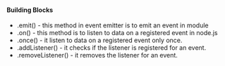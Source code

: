 #### Building Blocks
* .emit() - this method in event emitter is to emit an event in module
* .on() - this method is to listen to data on a registered event in node.js
* .once() - it listen to data on a registered event only once.
* .addListener() - it checks if the listener is registered for an event.
* .removeListener() - it removes the listener for an event.